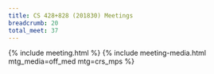 ```yaml
---
title: CS 428+828 (201830) Meetings
breadcrumb: 20
total_meet: 37
---
```

{% include meeting.html %}
{% include meeting-media.html mtg_media=off_med mtg=crs_mps %}
